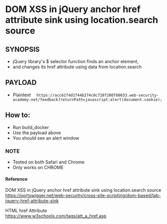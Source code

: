 # DOM XSS in jQuery anchor href attribute sink using location.search source

## SYNOPSIS
-  jQuery library's $ selector function finds an anchor element, 
-  and changes its href attribute using data from location.search

## PAYLOAD
- Plaintext ```  https://acc61f4d1f44b274c0c728f200f80033.web-security-academy.net/feedback?returnPath=javascript:alert(document.cookie);```

## How to:
- Run build_docker
- Use the payload above
- You should see an alert window

### NOTE
- Tested on both Safari and Chrome
- Only works on CHROME

#### Reference
DOM XSS in jQuery anchor href attribute sink using location.search source \
https://portswigger.net/web-security/cross-site-scripting/dom-based/lab-jquery-href-attribute-sink

HTML <a> href Attribute \
https://www.w3schools.com/tags/att_a_href.asp
